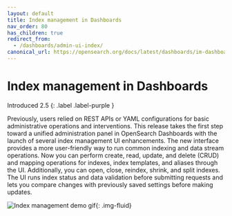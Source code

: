 ```yaml
---
layout: default
title: Index management in Dashboards
nav_order: 80
has_children: true
redirect_from:
  - /dashboards/admin-ui-index/
canonical_url: https://opensearch.org/docs/latest/dashboards/im-dashboards/index/
---
```


# Index management in Dashboards
Introduced 2.5
{: .label .label-purple }

Previously, users relied on REST APIs or YAML configurations for basic administrative operations and interventions. This release takes the first step toward a unified administration panel in OpenSearch Dashboards with the launch of several index management UI enhancements. The new interface provides a more user-friendly way to run common indexing and data stream operations. Now you can perform create, read, update, and delete (CRUD) and mapping operations for indexes, index templates, and aliases through the UI. Additionally, you can open, close, reindex, shrink, and split indexes. The UI runs index status and data validation before submitting requests and lets you compare changes with previously saved settings before making updates.

<img src="{{site.url}}{{site.baseurl}}/images/admin-ui-index/admin-UI-preview.gif" alt="Index management demo gif">{: .img-fluid}
